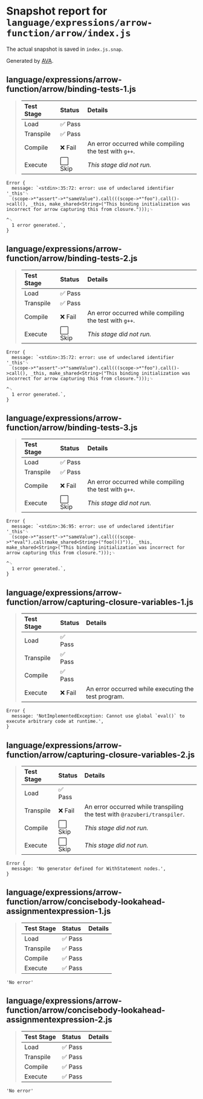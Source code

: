 # Snapshot report for `language/expressions/arrow-function/arrow/index.js`

The actual snapshot is saved in `index.js.snap`.

Generated by [AVA](https://avajs.dev).

## language/expressions/arrow-function/arrow/binding-tests-1.js

> | Test Stage | Status | Details |
> | :-- | :-- | :-- |
> | Load | ✅ Pass |  |
> | Transpile | ✅ Pass |  |
> | Compile | ❌ Fail | An error occurred while compiling the test with `g++`. |
> | Execute | ⬜ Skip | *This stage did not run.* |

    Error {
      message: `<stdin>:35:72: error: use of undeclared identifier '_this'␊
      (scope->*"assert"->*"sameValue").call(((scope->*"foo").call()->call(), _this, make_shared<String>("This binding initialization was incorrect for arrow capturing this from closure.")));␊
                                                                             ^␊
      1 error generated.`,
    }

## language/expressions/arrow-function/arrow/binding-tests-2.js

> | Test Stage | Status | Details |
> | :-- | :-- | :-- |
> | Load | ✅ Pass |  |
> | Transpile | ✅ Pass |  |
> | Compile | ❌ Fail | An error occurred while compiling the test with `g++`. |
> | Execute | ⬜ Skip | *This stage did not run.* |

    Error {
      message: `<stdin>:35:72: error: use of undeclared identifier '_this'␊
      (scope->*"assert"->*"sameValue").call(((scope->*"foo").call()->call(), _this, make_shared<String>("This binding initialization was incorrect for arrow capturing this from closure.")));␊
                                                                             ^␊
      1 error generated.`,
    }

## language/expressions/arrow-function/arrow/binding-tests-3.js

> | Test Stage | Status | Details |
> | :-- | :-- | :-- |
> | Load | ✅ Pass |  |
> | Transpile | ✅ Pass |  |
> | Compile | ❌ Fail | An error occurred while compiling the test with `g++`. |
> | Execute | ⬜ Skip | *This stage did not run.* |

    Error {
      message: `<stdin>:36:95: error: use of undeclared identifier '_this'␊
      (scope->*"assert"->*"sameValue").call(((scope->*"eval").call(make_shared<String>("foo()()")), _this, make_shared<String>("This binding initialization was incorrect for arrow capturing this from closure.")));␊
                                                                                                    ^␊
      1 error generated.`,
    }

## language/expressions/arrow-function/arrow/capturing-closure-variables-1.js

> | Test Stage | Status | Details |
> | :-- | :-- | :-- |
> | Load | ✅ Pass |  |
> | Transpile | ✅ Pass |  |
> | Compile | ✅ Pass |  |
> | Execute | ❌ Fail | An error occurred while executing the test program. |

    Error {
      message: 'NotImplementedException: Cannot use global `eval()` to execute arbitrary code at runtime.',
    }

## language/expressions/arrow-function/arrow/capturing-closure-variables-2.js

> | Test Stage | Status | Details |
> | :-- | :-- | :-- |
> | Load | ✅ Pass |  |
> | Transpile | ❌ Fail | An error occurred while transpiling the test with `@razuberi/transpiler`. |
> | Compile | ⬜ Skip | *This stage did not run.* |
> | Execute | ⬜ Skip | *This stage did not run.* |

    Error {
      message: 'No generator defined for WithStatement nodes.',
    }

## language/expressions/arrow-function/arrow/concisebody-lookahead-assignmentexpression-1.js

> | Test Stage | Status | Details |
> | :-- | :-- | :-- |
> | Load | ✅ Pass |  |
> | Transpile | ✅ Pass |  |
> | Compile | ✅ Pass |  |
> | Execute | ✅ Pass |  |

    'No error'

## language/expressions/arrow-function/arrow/concisebody-lookahead-assignmentexpression-2.js

> | Test Stage | Status | Details |
> | :-- | :-- | :-- |
> | Load | ✅ Pass |  |
> | Transpile | ✅ Pass |  |
> | Compile | ✅ Pass |  |
> | Execute | ✅ Pass |  |

    'No error'
